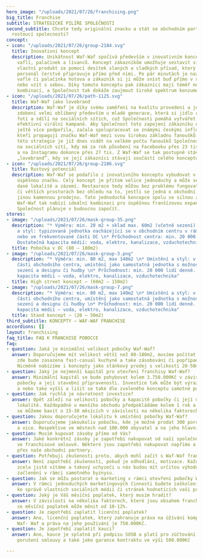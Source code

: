 ```yaml
---
hero_image: "/uploads/2021/07/26/franchising.png"
big_title: Franchise
subtitle: STRATEGICKÉ PILÍŘE SPOLEČNOSTI
second_subtitle: Chcete tedy originální znacku a stát se obchodním partnerem rychle
  rostoucí spolecnosti?
concept:
- icon: "/uploads/2021/07/26/group-2184.svg"
  title: Inovativní koncept
  description: Unikátnost Waf-Waf spočívá především v inovativním konceptu přípravy
    vaflí, palačinek a lívanců. Koncept zákazníkům umožňuje sestavit si svůj
    vlastní produkt za pomocí desítek slaných a sladkých přísad, který pak školený
    personál čerstvě připravuje přímo před nimi. Po pár minutách je nazdobená
    vafle či palačinka hotova a zákazník si jí může sníst buď přímo v restauraci
    nebo vzít s sebou. Díky tomuto konceptu pak zákazníci mají téměř neomezené množství
    kombinací, a Společnost tak dokáže zaujmout široké spektrum konzumentů.
- icon: "/uploads/2021/07/26/path-1125.svg"
  title: Waf-Waf jako lovebrand
  description: Waf-Waf je díky svému zaměření na kvalitu provedení a jedinečnému
    zdobení velmi oblíbený především u mladé generace, která si jídlo ráda
    fotí a sdílí na sociálních sítích, což Společnosti pomáhá vytvářet
    efektivní virální kampaně. Aby Společnost toto zapojení zákazníku do marketingu
    ještě více podpořila, začala spolupracovat se známými českými influencery,
    kteří propagují značku Waf-Waf mezi svou širokou základnu fanoušků. Úspěch
    této strategie je již dnes vidět na velkém počtu fanoušků Společnosti
    na sociálních sítí, kdy má za rok působení na Facebooku přes 23 tis. fanoušků,
    a na Instagramu dokonce přes 27 tis. Z Waf-Waf se tak postupně stává tzv.
    „lovebrand“, kdy se její zákazníci stávají součástí celého konceptu.
- icon: "/uploads/2021/07/26/group-2186.svg"
  title: Rustový potenciál
  description: Waf-Waf se podařilo z inovativního konceptu vybudovat v krátkém čase
    úspěšnou značku. Celý koncept je přitom velice jednoduchý a může se snadno přizpůsobit
    dané lokalitě a zázemí. Restaurace tedy můžou bez problému fungovat v menších
    či větších prostorách bez ohledu na to, jestli se jedná o obchodní centrum nebo
    jinou kamennou prodejnu. Tato jednoduchá koncepce spolu se silnou značkou a know-how
    Waf-Waf tak nabízí ideální kombinaci pro úspěšnou franšízovou expanzi, kterou
    Společnost plánuje v budoucnu započít.
stores:
- image: "/uploads/2021/07/26/mask-group-35.png"
  description: "* Výměra: min. 20 m2 + sklad max. 60m2 (včetně sezení) \n* Umístění
    a styl: typizovaná jednotka nacházející se v obchodním centru v rámci food courtu
    nebo ve frekventované části OC \n* Průchodnost centra: min. 20 000 lidí denně
    Dostatečná kapacita médií: voda, elektro, kanalizace, vzduchotechnika"
  title: Pobočka v OC (80 – 180m2)
- image: "/uploads/2021/07/26/mask-group-3.png"
  description: "* Výměra: min. 80 m2, max 140m2 \n* Umístění a styl: v rámci rušných
    části obchodního centra, umístění jako samostatná jednotka s možnost vlastního
    sezení a designu či hudby \n* Průchodnost: min. 20 000 lidí denně. \n* Dostatečná
    kapacita médií – voda, elektro, kanalizace, vzduchotechnika"
  title: High street koncept – (60m2 – 150m2)
- image: "/uploads/2021/07/26/mask-group-7.png"
  description: "* Výměra: min. 80 m2, max 140m2 \n* Umístění a styl: v rámci rušných
    části obchodního centra, umístění jako samostatná jednotka s možnost vlastního
    sezení a designu či hudby \n* Průchodnost: min. 20 000 lidí denně. \n* Dostatečná
    kapacita médií – voda, elektro, kanalizace, vzduchotechnika"
  title: Stand koncept – (20 – 50m2)
third_subtitle: KONCEPTY – WAF-WAF FRANCHISE
accordions: []
layout: franchising
faq_title: FAQ K FRANCHISE POBOCCE
faq:
- question: Jaká je minimální velikost pobočky Waf-Waf?
  answer: Doporučujeme mít velikost větší než 80-180m2, musíme počítat s tím, že
    zde bude zasazena fast-casual kuchyně a take zásobování či popřípadě sklad.
    Nicméně nabízíme i koncepty jako stánkový prodej s velikostí 20-50m2.
- question: Jaký je nejmenší kapitál pro otevření franchisy Waf-Waf?
  answer: Minimální kapitál se bude pohybovat kolem 3.750.000Kč v závislosti na velikost
    pobočky a její stavební připravenosti. Investice tak může být výrazně menší
    a nebo take vyšší a lišit se také dle zvoleného konceptu samotné pobočky.
- question: Jak rychlá je návratnost investice?
  answer: Opět záleží na velikosti pobočky a kapacitě pobočky či její doporučené
    lokalitě. Každopádně u menšího obchodu předpokládáme kolem 1 rok a u větších
    se můžeme bavit o 15-30 měsících v závislosti na několika faktorech.
- question: Jakou doporučujete lokalitu k umístění pobočky Waf-Waf?
  answer: Doporučujeme jakoukoliv pobočku, kde je možné prodat 300 porcí denně
    a vice. Respektive ve městech nad 100.000 obyvatel a na jeho hlavních místech.
- question: Musím kupovat zásoby přímo od Vás?
  answer: Jaké konkrétní zásoby je zapotřebí nakupovat od naší společnosti je obsaženo
    ve franchisové smlouvě. Některé jsou zapotřebí nakupovat napřímo a některé
    přes naše obchodní partnery.
- question: Potřebuji zkušenosti proto, abych mohl začít s Waf-Waf franchise?
  answer: Není zapotřebí zkušeností, pokud je odhodlání, motivace. Každopádně zkušenosti,
    zcela jistě vítáme a takový uchyzeči u nás budou mít určitou výhodu rychlejšího
    začlenění v rámci samotného byznysu.
- question: Jak se můžu postarat o marketing v rámci otevření pobočky Waf-Waf?
  answer: V rámci jednoduchých marketingových činnosti budete zaškoleni, například
    ke správě vlastních sociálních médií či stránek hodnotících vaši provozovnu.
- question: Jaký je Váš měsíční poplatek, který musím hradit?
  answer: V závislosti na několika faktorech, které jsou obsahem franchisové smlouvy
    se měsíční poplatek může měnit od 10-12%.
- question: Je zapotřebí zaplatit licenční poplatek?
  answer: Ano, licenční poplatek, který zahranuje práva na úžívání kompletního brandu
    Waf- Waf a práva na jeho používání je 750.000Kč.
- question: Je zapotřebí zaplatit kauci?
  answer: Ano, kauce je splatná při podpisu SOSB a platí pro zúčtování při vážném
    porušení smlouvy a také jako garance kontraktu ve výši 500.000Kč

---
```

